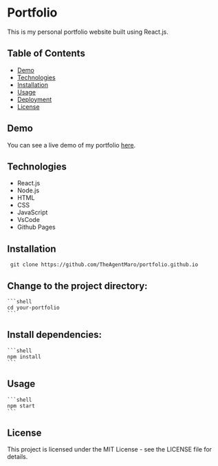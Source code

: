 # Portfolio

This is my personal portfolio website built using React.js.

## Table of Contents

- [Demo](#demo)
- [Technologies](#technologies)
- [Installation](#installation)
- [Usage](#usage)
- [Deployment](#deployment)
- [License](#license)

## Demo

You can see a live demo of my portfolio [here](https://theagentmaro.github.io/portfolio.github.io/).

## Technologies

- React.js
- Node.js
- HTML
- CSS
- JavaScript
- VsCode
- Github Pages


## Installation
  ```shell
   git clone https://github.com/TheAgentMaro/portfolio.github.io 
```

## Change to the project directory:
    ```shell
    cd your-portfolio
    ```
## Install dependencies:
    ```shell
    npm install
    ```
## Usage
    ```shell
    npm start
    ```

## License
This project is licensed under the MIT License - see the LICENSE file for details.